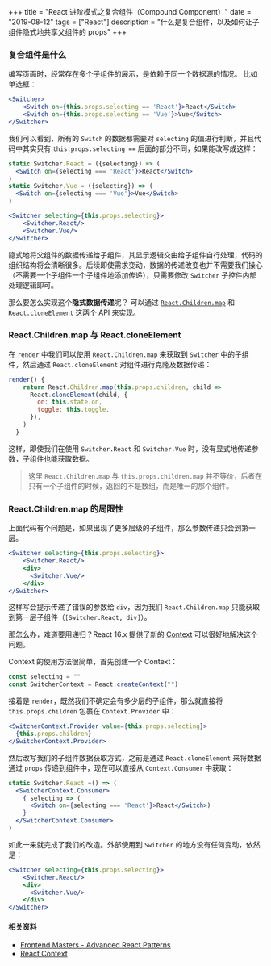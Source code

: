 +++
title = "React 进阶模式之复合组件（Compound Component）"
date = "2019-08-12"
tags = ["React"]
description = "什么是复合组件，以及如何让子组件隐式地共享父组件的 props"
+++

### 复合组件是什么
编写页面时，经常存在多个子组件的展示，是依赖于同一个数据源的情况。
比如单选框：

```jsx
<Switcher>
    <Switch on={this.props.selecting == 'React'}>React</Switch>
    <Switch on={this.props.selecting == 'Vue'}>Vue</Switch>
</Switcher>
```

我们可以看到，所有的 `Switch` 的数据都需要对 `selecting` 的值进行判断，并且代码中其实只有 `this.props.selecting ==` 后面的部分不同，如果能改写成这样：

```jsx
static Switcher.React = ({selecting}) => (
  <Switch on={selecting === 'React'}>React</Switch>
)
static Switcher.Vue = ({selecting}) => (
  <Switch on={selecting === 'Vue'}>Vue</Switch>
)

<Switcher selecting={this.props.selecting}>
    <Switcher.React/>
    <Switcher.Vue/>
</Switcher>
```

隐式地将父组件的数据传递给子组件，其显示逻辑交由给子组件自行处理，代码的组织结构将会清晰很多。后续即使需求变动，数据的传递改变也并不需要我们操心（不需要一个子组件一个子组件地添加传递），只需要修改 `Switcher` 子控件内部处理逻辑即可。

那么要怎么实现这个**隐式数据传递**呢？ 可以通过 [`React.Children.map`](https://reactjs.org/docs/react-api.html#reactchildren) 和 [`React.cloneElement`](https://reactjs.org/docs/react-api.html#cloneelement) 这两个 API 来实现。

### React.Children.map 与 React.cloneElement
在 `render` 中我们可以使用  `React.Children.map` 来获取到 `Switcher` 中的子组件，然后通过 `React.cloneElement` 对组件进行克隆及数据传递：

```jsx
render() {
    return React.Children.map(this.props.children, child =>
      React.cloneElement(child, {
        on: this.state.on,
        toggle: this.toggle,
      }),
    )
  }
```

这样，即使我们在使用 `Switcher.React` 和 `Switcher.Vue` 时，没有显式地传递参数，子组件也能获取数据。

> 这里 `React.Children.map` 与 `this.props.children.map` 并不等价，后者在只有一个子组件的时候，返回的不是数组，而是唯一的那个组件。

### React.Children.map 的局限性
上面代码有个问题是，如果出现了更多层级的子组件，那么参数传递只会到第一层。

```jsx
<Switcher selecting={this.props.selecting}>
    <Switcher.React/>
    <div>
      <Switcher.Vue/>
    </div>
</Switcher>
```

这样写会提示传递了错误的参数给 `div`，因为我们 `React.Children.map` 只能获取到第一层子组件（`[Switcher.React, div]`）。

那怎么办，难道要用递归？React 16.x 提供了新的 [Context](https://reactjs.org/docs/context.html#when-to-use-context) 可以很好地解决这个问题。

Context 的使用方法很简单，首先创建一个 Context：

```jsx
const selecting = ""
const SwitcherContext = React.createContext("")
```

接着是 `render`，既然我们不确定会有多少层的子组件，那么就直接将 `this.props.children` 包裹在 `Context.Provider` 中：

```jsx
<SwitcherContext.Provider value={this.props.selecting}>
  {this.props.children}
</SwitcherContext.Provider>
```

然后改写我们的子组件数据获取方式，之前是通过 `React.cloneElement` 来将数据通过 `props` 传递到组件中，现在可以直接从 `Context.Consumer` 中获取：

```jsx
static Switcher.React =() => (
  <SwitcherContext.Consumer>
    { selecting => (
      <Switch on={selecting === 'React'}>React</Switch>) 
    }
  </SwitcherContext.Consumer>
)
```

如此一来就完成了我们的改造。外部使用到 `Switcher` 的地方没有任何变动，依然是：

```jsx
<Switcher selecting={this.props.selecting}>
    <Switcher.React/>
    <div>
      <Switcher.Vue/>
    </div>
</Switcher>
```

#### 相关资料
- [Frontend Masters - Advanced React Patterns](https://frontendmasters.com/courses/advanced-react-patterns/)
- [React Context](https://reactjs.org/docs/context.html#when-to-use-context)